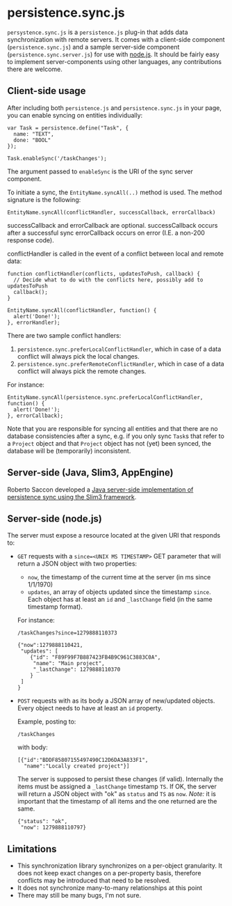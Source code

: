 persistence.sync.js
===================

`persystence.sync.js` is a `persistence.js` plug-in that adds data
synchronization with remote servers. It comes with a client-side
component (`persistence.sync.js`) and a sample server-side component
(`persistence.sync.server.js`) for use with
[node.js](http://nodejs.org). It should be fairly easy to implement
server-components using other languages, any contributions there
are welcome.

Client-side usage
-----------------

After including both `persistence.js` and `persistence.sync.js` in
your page, you can enable syncing on entities individually:

    var Task = persistence.define("Task", {
      name: "TEXT",
      done: "BOOL"
    });

    Task.enableSync('/taskChanges');

The argument passed to `enableSync` is the URI of the sync server
component.

To initiate a sync, the `EntityName.syncAll(..)` method is used. The method signature
is the following:

    EntityName.syncAll(conflictHandler, successCallback, errorCallback)

successCallback and errorCallback are optional. successCallback occurs after a
successful sync errorCallback occurs on error (I.E. a non-200 response code).

conflictHandler is called in the event of a conflict between local and remote data:

    function conflictHandler(conflicts, updatesToPush, callback) {
      // Decide what to do with the conflicts here, possibly add to updatesToPush
      callback();
    }

    EntityName.syncAll(conflictHandler, function() {
      alert('Done!');
    }, errorHandler);

There are two sample conflict handlers:

1. `persistence.sync.preferLocalConflictHandler`, which in case of a
   data conflict will always pick the local changes.
2. `persistence.sync.preferRemoteConflictHandler`, which in case of a
   data conflict will always pick the remote changes.

For instance:

    EntityName.syncAll(persistence.sync.preferLocalConflictHandler, function() {
      alert('Done!');
    }, errorCallback);

Note that you are responsible for syncing all entities and that there
are no database consistencies after a sync, e.g. if you only sync `Task`s that
refer to a `Project` object and that `Project` object has not (yet) been synced,
the database will be (temporarily) inconsistent.

Server-side (Java, Slim3, AppEngine)
------------------------------------

Roberto Saccon developed a [Java server-side implementation of
persistence sync using the Slim3
framework](http://github.com/rsaccon/Slim3PersistenceSync).

Server-side (node.js)
---------------------

The server must expose a resource located at the given URI that responds to:

* `GET` requests with a `since=<UNIX MS TIMESTAMP>` GET parameter that
  will return a JSON object with two properties:
  * `now`, the timestamp of the current time at the server (in ms since 1/1/1970)
  * `updates`, an array of objects updated since the timestamp
    `since`. Each object has at least an `id` and `_lastChange` field
    (in the same timestamp format).

  For instance:
      
      /taskChanges?since=1279888110373

      {"now":1279888110421,
       "updates": [
          {"id": "F89F99F7B887423FB4B9C961C3883C0A",
           "name": "Main project",
           "_lastChange": 1279888110370
          }
       ]
      }

* `POST` requests with as its body a JSON array of new/updated
  objects. Every object needs to have at least an `id` property.

  Example, posting to:

      /taskChanges

  with body:

      [{"id":"BDDF85807155497490C12D6DA3A833F1",
        "name":"Locally created project"}]

  The server is supposed to persist these changes (if valid).
  Internally the items must be assigned a `_lastChange` timestamp
  `TS`. If OK, the server will return a JSON object with "ok" as
  `status` and `TS` as `now`. _Note:_ it is important that the
  timestamp of all items and the one returned are the same.

      {"status": "ok", 
       "now": 1279888110797}

Limitations
-----------

* This synchronization library synchronizes on a per-object granularity. It
  does not keep exact changes on a per-property basis, therefore
  conflicts may be introduced that need to be resolved.
* It does not synchronize many-to-many relationships at this point
* There may still be many bugs, I'm not sure.
       
